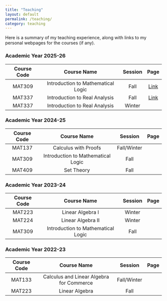 ```yaml
---
title: "Teaching"
layout: default
permalink: /teaching/
category: teaching
---
```


Here is a summary of my teaching experience, along with links to my personal webpages for the courses (if any).

### Academic Year 2025-26

|Course Code|     Course Name                                       | Session     |            Page        |
|:---------:|:-----------------------------------------------------:|:-----------:|:----------------------:|
|MAT309     |Introduction to Mathematical Logic                     |Fall         |<a href="/teaching/fall25-mat309">Link</a>|
|MAT337     |Introduction to Real Analysis                          |Fall         |<a href="/teaching/fall25-mat337">Link</a>|
|MAT337     |Introduction to Real Analysis                          |Winter       |                        |

### Academic Year 2024-25

|Course Code|     Course Name                                       | Session     |            Page        |
|:---------:|:-----------------------------------------------------:|:-----------:|:----------------------:|
|MAT137     |Calculus with Proofs                                   |Fall/Winter  |                        |
|MAT309     |Introduction to Mathematical Logic                     |Fall         |                        |
|MAT409     |Set Theory                                             |Fall         |                        |

### Academic Year 2023-24

|Course Code|     Course Name                                       | Session     |            Page        |
|:---------:|:-----------------------------------------------------:|:-----------:|:----------------------:|
|MAT223     |Linear Algebra I                                       |Winter       |                        |
|MAT224     |Linear Algebra II                                      |Winter       |                        |
|MAT309     |Introduction to Mathematical Logic                     |Fall         |                        |

### Academic Year 2022-23

|Course Code|     Course Name                                       | Session     |            Page        |
|:---------:|:-----------------------------------------------------:|:-----------:|:----------------------:|
|MAT133     |Calculus and Linear Algebra for Commerce               |Fall/Winter  |                        |
|MAT223     |Linear Algebra                                         |Fall         |                        |


